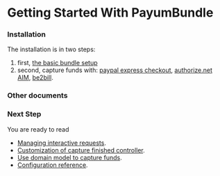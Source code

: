 Getting Started With PayumBundle
================================

### Installation

The installation is in two steps:

1. first, [the basic bundle setup](basic_setup.md)
2. second, capture funds with: [paypal express checkout](capture_funds_with_paypal_express_checkout.md), [authorize.net AIM](capture_funds_with_authorize_net_aim.md), [be2bill](capture_funds_with_be2bill.md).

### Other documents

### Next Step

You are ready to read 

* [Managing interactive requests](interactive_requests.md).
* [Customization of capture finished controller](customize_capture_finished_controller.md).
* [Use domain model to capture funds](use_domain_model_to_capture_funds.md).
* [Configuration reference](configuration_reference.md).
